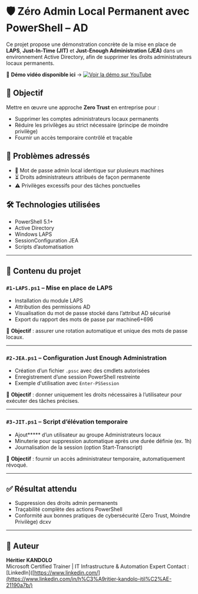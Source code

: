 # 🛡️ Zéro Admin Local Permanent avec PowerShell – AD

Ce projet propose une démonstration concrète de la mise en place de **LAPS**, **Just-In-Time (JIT)** et **Just-Enough Administration (JEA)** dans un environnement Active Directory, afin de supprimer les droits administrateurs locaux permanents.

🎥 **Démo vidéo disponible ici** → [![Voir la démo sur YouTube]([[https://img.youtube.com/vi/0poeTq2TZt0/0.jpg)]([https://youtube.com/watch?v=0poeTq2TZt0](https://www.youtube.com/watch?v=OpoeTq2TZt0)](https://www.youtube.com/watch?v=OpoeTq2TZt0)](https://youtu.be/OpoeTq2TZt0))


## 📌 Objectif

Mettre en œuvre une approche **Zero Trust** en entreprise pour :
- Supprimer les comptes administrateurs locaux permanents
- Réduire les privilèges au strict nécessaire (principe de moindre privilège)
- Fournir un accès temporaire contrôlé et traçable

## 🎯 Problèmes adressés

- 🔐 Mot de passe admin local identique sur plusieurs machines
- ⏳ Droits administrateurs attribués de façon permanente
- ⚠️ Privilèges excessifs pour des tâches ponctuelles

## 🛠️ Technologies utilisées

- PowerShell 5.1+
- Active Directory
- Windows LAPS
- SessionConfiguration JEA
- Scripts d’automatisation

---

## 📁 Contenu du projet

### `#1-LAPS.ps1` – Mise en place de LAPS

- Installation du module LAPS
- Attribution des permissions AD
- Visualisation du mot de passe stocké dans l’attribut AD sécurisé
- Export du rapport des mots de passe par machine6+696

📌 **Objectif** : assurer une rotation automatique et unique des mots de passe locaux.

---

### `#2-JEA.ps1` – Configuration Just Enough Administration

- Création d’un fichier `.pssc` avec des cmdlets autorisées
- Enregistrement d’une session PowerShell restreinte
- Exemple d'utilisation avec `Enter-PSSession`

📌 **Objectif** : donner uniquement les droits nécessaires à l’utilisateur pour exécuter des tâches précises.

---

### `#3-JIT.ps1` – Script d’élévation temporaire

- Ajout***** d’un utilisateur au groupe Administrateurs locaux
- Minuterie pour suppression automatique après une durée définie (ex. 1h)
- Journalisation de la session (option Start-Transcript)

📌 **Objectif** : fournir un accès administrateur temporaire, automatiquement révoqué.

---

## ✅ Résultat attendu

- Suppression des droits admin permanents
- Traçabilité complète des actions PowerShell
- Conformité aux bonnes pratiques de cybersécurité (Zero Trust, Moindre Privilège)
dcxv 
---

## 📄 Auteur

**Héritier KANDOLO**  
Microsoft Certified Trainer | IT Infrastructure & Automation Expert
Contact : [LinkedIn]([https://www.linkedin.com/](https://www.linkedin.com/in/h%C3%A9ritier-kandolo-itil%C2%AE-21190a7b/)

